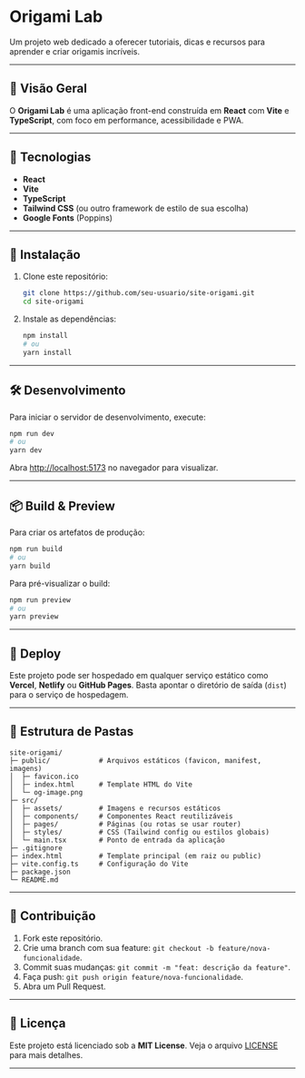 # Origami Lab

Um projeto web dedicado a oferecer tutoriais, dicas e recursos para aprender e criar origamis incríveis.

---

## 🎯 Visão Geral

O **Origami Lab** é uma aplicação front-end construída em **React** com **Vite** e **TypeScript**, com foco em performance, acessibilidade e PWA.

---

## 🚀 Tecnologias

* **React**
* **Vite**
* **TypeScript**
* **Tailwind CSS** (ou outro framework de estilo de sua escolha)
* **Google Fonts** (Poppins)

---

## 💾 Instalação

1. Clone este repositório:

   ```bash
   git clone https://github.com/seu-usuario/site-origami.git
   cd site-origami
   ```

2. Instale as dependências:

   ```bash
   npm install
   # ou
   yarn install
   ```
---

## 🛠️ Desenvolvimento

Para iniciar o servidor de desenvolvimento, execute:

```bash
npm run dev
# ou
yarn dev
```

Abra [http://localhost:5173](http://localhost:5173) no navegador para visualizar.

---

## 📦 Build & Preview

Para criar os artefatos de produção:

```bash
npm run build
# ou
yarn build
```

Para pré-visualizar o build:

```bash
npm run preview
# ou
yarn preview
```

---

## 🚀 Deploy

Este projeto pode ser hospedado em qualquer serviço estático como **Vercel**, **Netlify** ou **GitHub Pages**. Basta apontar o diretório de saída (`dist`) para o serviço de hospedagem.

---

## 📂 Estrutura de Pastas

```
site-origami/
├─ public/            # Arquivos estáticos (favicon, manifest, imagens)
│  ├─ favicon.ico
│  ├─ index.html      # Template HTML do Vite
│  └─ og-image.png
├─ src/
│  ├─ assets/         # Imagens e recursos estáticos
│  ├─ components/     # Componentes React reutilizáveis
│  ├─ pages/          # Páginas (ou rotas se usar router)
│  ├─ styles/         # CSS (Tailwind config ou estilos globais)
│  └─ main.tsx        # Ponto de entrada da aplicação
├─ .gitignore
├─ index.html         # Template principal (em raiz ou public)
├─ vite.config.ts     # Configuração do Vite
├─ package.json
└─ README.md
```

---

## 🤝 Contribuição

1. Fork este repositório.
2. Crie uma branch com sua feature: `git checkout -b feature/nova-funcionalidade`.
3. Commit suas mudanças: `git commit -m "feat: descrição da feature"`.
4. Faça push: `git push origin feature/nova-funcionalidade`.
5. Abra um Pull Request.

---

## 📝 Licença

Este projeto está licenciado sob a **MIT License**. Veja o arquivo [LICENSE](LICENSE) para mais detalhes.

---
